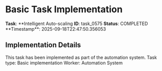 # Basic Task Implementation

**Task**: **Intelligent Auto-scaling
**ID**: task_0575
**Status**: COMPLETED
**Timestamp\*\*: 2025-09-18T22:47:50.356053

## Implementation Details

This task has been implemented as part of the automation system.
Task type: Basic implementation
Worker: Automation System
